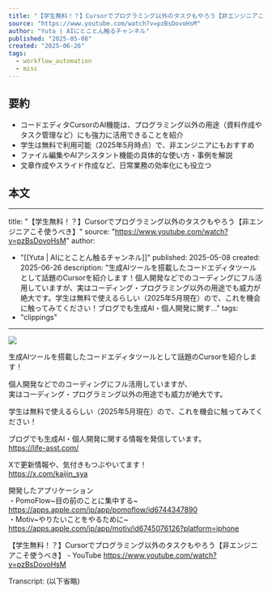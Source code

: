 ```yaml
---
title: "【学生無料！？】Cursorでプログラミング以外のタスクもやろう【非エンジニアこそ使うべき】"
source: "https://www.youtube.com/watch?v=pzBsDovoHsM"
author: "Yuta | AIにとことん触るチャンネル"
published: "2025-05-08"
created: "2025-06-26"
tags:
  - workflow_automation
  - misc
---
```


## 要約
- コードエディタCursorのAI機能は、プログラミング以外の用途（資料作成やタスク管理など）にも強力に活用できることを紹介
- 学生は無料で利用可能（2025年5月時点）で、非エンジニアにもおすすめ
- ファイル編集やAIアシスタント機能の具体的な使い方・事例を解説
- 文章作成やスライド作成など、日常業務の効率化にも役立つ

## 本文
---
title: "【学生無料！？】Cursorでプログラミング以外のタスクもやろう【非エンジニアこそ使うべき】"
source: "https://www.youtube.com/watch?v=pzBsDovoHsM"
author:
  - "[[Yuta | AIにとことん触るチャンネル]]"
published: 2025-05-08
created: 2025-06-26
description: "生成AIツールを搭載したコードエディタツールとして話題のCursorを紹介します！個人開発などでのコーディングにフル活用していますが、実はコーディング・プログラミング以外の用途でも威力が絶大です。学生は無料で使えるらしい（2025年5月現在）ので、これを機会に触ってみてください！ブログでも生成AI・個人開発に関す..."
tags:
  - "clippings"
---
![](https://www.youtube.com/watch?v=pzBsDovoHsM)  

生成AIツールを搭載したコードエディタツールとして話題のCursorを紹介します！  
  
個人開発などでのコーディングにフル活用していますが、  
実はコーディング・プログラミング以外の用途でも威力が絶大です。  
  
学生は無料で使えるらしい（2025年5月現在）ので、これを機会に触ってみてください！  
  
ブログでも生成AI・個人開発に関する情報を発信しています。  
https://life-asst.com/  
  
Xで更新情報や、気付きもつぶやいてます！  
https://x.com/kaijin_sya  
  
開発したアプリケーション  
・PomoFlow~目の前のことに集中する~  
https://apps.apple.com/jp/app/pomoflow/id6744347890  
・Motiv~やりたいことをやるために~  
https://apps.apple.com/jp/app/motiv/id6745076126?platform=iphone

【学生無料！？】Cursorでプログラミング以外のタスクもやろう【非エンジニアこそ使うべき】 - YouTube
https://www.youtube.com/watch?v=pzBsDovoHsM

Transcript:
(以下省略) 